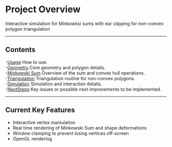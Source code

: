 # Project Overview

Interactive simulation for Minkowksi sums with ear clipping for non-convex polygon triangulation

---

## Contents
-[Usage](docs/Usage.md) How to use.  
-[Geometry](docs/Geometry.md) Core geometry and polygon details.  
-[Minkowski Sum](docs/MinkowkiSum.md) Overview of the sum and convex hull operations.  
-[Triangulation](docs/Triangulation.md) Triangulation routine for non-convex polygons.  
-[Simulation](docs/Simulation.md) Simulation and interaction details.  
-[NextSteps](docs/NextSteps.md) Key issues or possible next improvements to be implemented.  

---

## Current Key Features
* Interactive vertex maniulation
* Real time rendering of Minkowski Sum and shape deformations
* Window clamping to prevent losing vertices off-screen
* OpenGL rendering 

